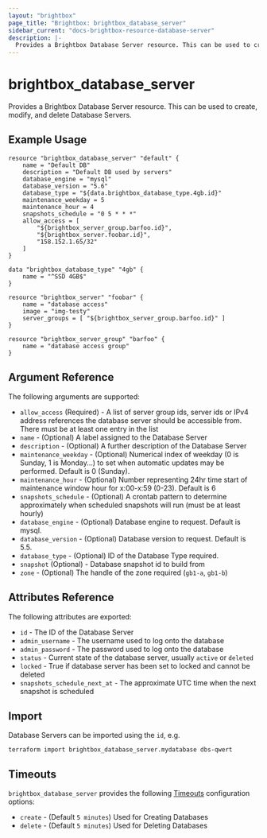 ```yaml
---
layout: "brightbox"
page_title: "Brightbox: brightbox_database_server"
sidebar_current: "docs-brightbox-resource-database-server"
description: |-
  Provides a Brightbox Database Server resource. This can be used to create, modify, and delete Database Servers.
---
```


# brightbox\_database\_server

Provides a Brightbox Database Server resource. This can be used to create,
modify, and delete Database Servers.

## Example Usage

```hcl
resource "brightbox_database_server" "default" {
	name = "Default DB"
	description = "Default DB used by servers"
	database_engine = "mysql"
	database_version = "5.6"
	database_type = "${data.brightbox_database_type.4gb.id}"
	maintenance_weekday = 5
	maintenance_hour = 4
	snapshots_schedule = "0 5 * * *"
	allow_access = [
		"${brightbox_server_group.barfoo.id}",
		"${brightbox_server.foobar.id}",
		"158.152.1.65/32"
	]
}

data "brightbox_database_type" "4gb" {
	name = "^SSD 4GB$"
}

resource "brightbox_server" "foobar" {
	name = "database access"
	image = "img-testy"
	server_groups = [ "${brightbox_server_group.barfoo.id}" ]
}

resource "brightbox_server_group" "barfoo" {
	name = "database access group"
}
```

## Argument Reference

The following arguments are supported:

* `allow_access` (Required) - A list of server group ids, server ids or IPv4 address references the database server should be accessible from. There must be at least one entry in the list
* `name` - (Optional) A label assigned to the Database Server
* `description` - (Optional) A further description of the Database Server
* `maintenance_weekday` - (Optional) Numerical index of weekday (0 is Sunday, 1 is Monday...) to set when automatic updates may be performed. Default is 0 (Sunday). 
* `maintenance_hour` - (Optional) Number representing 24hr time start of maintenance window hour for x:00-x:59 (0-23). Default is 6
* `snapshots_schedule` - (Optional) A crontab pattern to determine approximately when scheduled snapshots will run (must be at least hourly)
* `database_engine` - (Optional) Database engine to request. Default is mysql.
* `database_version` - (Optional) Database version to request. Default is 5.5.
* `database_type` - (Optional) ID of the Database Type required.
* `snapshot` (Optional) - Database snapshot id to build from
* `zone` - (Optional) The handle of the zone required (`gb1-a`, `gb1-b`)

## Attributes Reference

The following attributes are exported:

* `id` - The ID of the Database Server
* `admin_username` - The username used to log onto the database
* `admin_password` - The password used to log onto the database
* `status` - Current state of the database server, usually `active` or `deleted`
* `locked` - True if database server has been set to locked and cannot be deleted
* `snapshots_schedule_next_at` - The approximate UTC time when the next snapshot is scheduled

## Import

Database Servers can be imported using the `id`, e.g.

```
terraform import brightbox_database_server.mydatabase dbs-qwert
```

<a id="timeouts"></a>
## Timeouts

`brightbox_database_server` provides the following
[Timeouts](/docs/configuration/resources.html#timeouts) configuration options:

- `create` - (Default `5 minutes`) Used for Creating Databases
- `delete` - (Default `5 minutes`) Used for Deleting Databases
